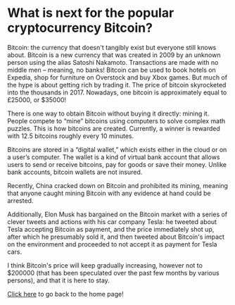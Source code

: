# What is next for the popular cryptocurrency Bitcoin?

Bitcoin: the currency that doesn't tangibly exist but everyone still knows about.
Bitcoin is a new currency that was created in 2009 by an unknown person using the alias Satoshi Nakamoto. Transactions are made with no middle men – meaning, no banks! Bitcoin can be used to book hotels on Expedia, shop for furniture on Overstock and buy Xbox games. But much of the hype is about getting rich by trading it. The price of bitcoin skyrocketed into the thousands in 2017. Nowadays, one bitcoin is approximately equal to £25000, or $35000!

There is one way to obtain Bitcoin without buying it directly: mining it. People compete to “mine” bitcoins using computers to solve complex math puzzles. This is how bitcoins are created. Currently, a winner is rewarded with 12.5 bitcoins roughly every 10 minutes.

Bitcoins are stored in a “digital wallet,” which exists either in the cloud or on a user’s computer. The wallet is a kind of virtual bank account that allows users to send or receive bitcoins, pay for goods or save their money. Unlike bank accounts, bitcoin wallets are not insured.

Recently, China cracked down on Bitcoin and prohibited its mining, meaning that anyone caught mining Bitcoin with any evidence at hand could be arrested.

Additionally, Elon Musk has bargained on the Bitcoin market with a series of clever tweets and actions with his car company Tesla: he tweeted about Tesla accepting Bitcoin as payment, and the price immediately shot up, after which he presumably sold it, and then tweeted about Bitcoin's impact on the environment and proceeded to not accept it as payment for Tesla cars.

I think Bitcoin's price will keep gradually increasing, however not to $200000 (that has been speculated over the past few months by various persons), and that it is here to stay.

[Click here](/index.md) to go back to the home page!
